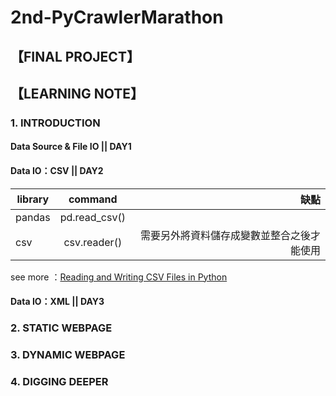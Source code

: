 # 2nd-PyCrawlerMarathon
## 【FINAL PROJECT】

## 【LEARNING NOTE】
### 1. INTRODUCTION
#### Data Source & File IO || DAY1 
#### Data IO：CSV || DAY2
| library       | command            |  缺點|
| ------------- |:-------------:     | -----:|
| pandas        |pd.read_csv()       | |
| csv           | csv.reader()       |  需要另外將資料儲存成變數並整合之後才能使用 |

see more ：[Reading and Writing CSV Files in Python](https://realpython.com/python-csv/)
#### Data IO：XML || DAY3

### 2. STATIC WEBPAGE

### 3. DYNAMIC WEBPAGE

### 4. DIGGING DEEPER
